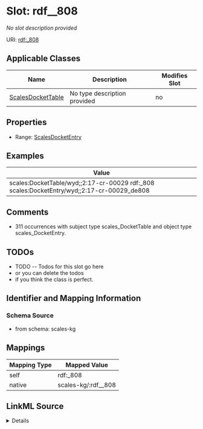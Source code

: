 

# Slot: rdf__808


_No slot description provided_





URI: [rdf:_808](http://www.w3.org/1999/02/22-rdf-syntax-ns#_808)



<!-- no inheritance hierarchy -->





## Applicable Classes

| Name | Description | Modifies Slot |
| --- | --- | --- |
| [ScalesDocketTable](../classes/ScalesDocketTable.md) | No type description provided |  no  |







## Properties

* Range: [ScalesDocketEntry](../classes/ScalesDocketEntry.md)






## Examples

| Value |
| --- |
| scales:DocketTable/wyd;;2:17-cr-00029 rdf:_808 scales:DocketEntry/wyd;;2:17-cr-00029_de808 |

## Comments

* 311 occurrences with subject type scales_DocketTable and object type scales_DocketEntry.

## TODOs

* TODO -- Todos for this slot go here
* or you can delete the todos
* if you think the class is perfect.

## Identifier and Mapping Information







### Schema Source


* from schema: scales-kg




## Mappings

| Mapping Type | Mapped Value |
| ---  | ---  |
| self | rdf:_808 |
| native | scales-kg/:rdf__808 |




## LinkML Source

<details>
```yaml
name: rdf__808
description: No slot description provided
todos:
- TODO -- Todos for this slot go here
- or you can delete the todos
- if you think the class is perfect.
comments:
- 311 occurrences with subject type scales_DocketTable and object type scales_DocketEntry.
examples:
- value: scales:DocketTable/wyd;;2:17-cr-00029 rdf:_808 scales:DocketEntry/wyd;;2:17-cr-00029_de808
from_schema: scales-kg
rank: 1000
slot_uri: rdf:_808
alias: rdf__808
domain_of:
- scales_DocketTable
range: scales_DocketEntry

```
</details>